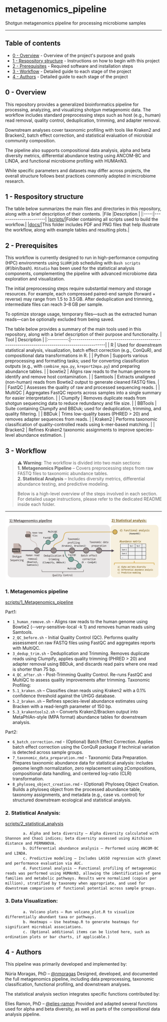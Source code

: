 # metagenomics_pipeline
<p align="left">
Shotgun metagenomics pipeline for processing microbiome samples
</p>

---
                 
## Table of contents                   
                           
- [0 - Overview](#over) - Overview of the project's purpose and goals
- [1 - Respository structure](#rep_stru) - Instructions on how to begin with this project
- [2 - Prerequisites](#prere) - Required software and installation steps 
- [3 - Workflow](#workflow) - Detailed guide to each stage of the project
- [4 - Authors](#authors) - Detailed guide to each stage of the project 

## 0 - Overview <a name = "over"></a>

This repository provides a generalized bioinformatics pipeline for processing,
analyzing, and visualizing shotgun metagenomic data. The workflow includes
standard preprocessing steps such as host (e.g., human) read removal, quality
control, deduplication, trimming, and adapter removal.

Downstream analyses cover taxonomic profiling with tools like Kraken2 and
Bracken2, batch effect correction, and statistical evaluation of microbial
community composition.

The pipeline also supports compositional data analysis, alpha and beta diversity
metrics, differential abundance testing using ANCOM-BC and LINDA, and functional
microbiome profiling with HUMAnN3.

While specific parameters and datasets may differ across projects, the overall
structure follows best practices commonly adopted in microbiome research.


## 1 - Respository structure <a name = "rep_stru"></a>

The table below summarizes the main files and directories in this repository, along with a brief description of their contents.
|File  |Description            |
|:----:|-----------------------|
|[scripts/](scripts/)|Folder containing all scripts used to build the workflow.|
|[docs/](docs/)|This folder includes PDF and PNG files that help illustrate the workflow, along with example tables and resulting plots.|

## 2 - Prerequisites <a name = "prere"></a>
This workflow is currently designed to run in high-performance computing (HPC) environments using `SLURM` job scheduling with `Bash scripts` (#!/bin/bash).
`RStudio` has been used for the statistical analysis components, complementing the pipeline with advanced microbiome data exploration and visualization.

The initial preprocessing steps require substantial memory and storage resources. For example, each compressed paired-end sample (forward + reverse) may range from 1.5 to 3.5 GB.
After deduplication and trimming, intermediate files can reach 3–8 GB per sample.

To optimize storage usage, temporary files—such as the extracted human reads—can be optionally excluded from being saved.

The table below provides a summary of the main tools used in this repository, along with a brief description of their purpose and functionality.
| Tool       | Description                                                                                   |
|:----------:|-----------------------------------------------------------------------------------------------|
| R    | Used for downstream statistical analysis, visualization, batch effect correction (e.g., ConQuR), and compositional data transformations in R. |
| Python     | Supports various preprocessing and formatting tasks; used for converting classification outputs (e.g., with `combine_mpa.py`, `kreport2mpa.py`) and preparing abundance tables. |
| bowtie2    | Aligns raw reads to the human genome to identify and remove host contamination.      |
| Samtools   | Extracts unaligned (non-human) reads from Bowtie2 output to generate cleaned FASTQ files.     |
| FastQC     | Assesses the quality of raw and processed sequencing reads.                                   |
| MultiQC    | Aggregates FastQC reports across samples into a single summary for easier interpretation.     |
| Clumpify   | Removes duplicate reads from shotgun sequencing data to reduce redundancy and file size.      |
| BBTools    | Suite containing Clumpify and BBDuk; used for deduplication, trimming, and quality filtering. |
| BBDuk      | Trims low-quality bases (PHRED > 20) and removes adapter sequences from reads.                |
| Kraken2    | Performs taxonomic classification of quality-controlled reads using k-mer-based matching.     |
| Bracken2   | Refines Kraken2 taxonomic assignments to improve species-level abundance estimation.          |


## 3 - Workflow <a name = "workflow"></a>

> ⚠️ **Warning**: The workflow is divided into two main sections:  
> **1. Metagenomics Pipeline** – Covers preprocessing steps from raw FASTQ files to taxonomic abundance tables.  
> **2. Statistical Analysis** – Includes diversity metrics, differential abundance testing, and predictive modeling.  
>  
> Below is a high-level overview of the steps involved in each section.  
> For detailed usage instructions, please refer to the dedicated README inside each folder.
---

![Workflow Overview](docs/Workflow.png)


### 1. Metagenomics pipeline

[scripts/1_Metagenomics_pipeline](scripts/1_Metagenomics_pipeline)

Part1:

- `1_human_remove.sh` - Aligns raw reads to the human genome using Bowtie2 (--very-sensitive-local -k 1) and removes human reads using Samtools.
- `2_QC_before.sh` - Initial Quality Control (QC). Performs quality assessment on raw FASTQ files using FastQC and aggregates reports with MultiQC.
- `3_dedup_trim.sh` - Deduplication and Trimming. Removes duplicate reads using Clumpify, applies quality trimming (PHRED > 20) and adapter removal using BBDuk, and discards read pairs where one read is shorter than 75 bp.
- `4_QC_after.sh` - Post-Trimming Quality Control. Re-runs FastQC and MultiQC to assess quality improvements after trimming.
Taxonomic Profiling:
- `5.1_kraken.sh` – Classifies clean reads using Kraken2 with a 0.1% confidence threshold against the UHGG database.
- `5.2_braken.sh` – Refines species-level abundance estimates using Bracken with a read-length parameter of 150 bp.
- `5.3_krakentools2.sh` – Converts Kraken2/Bracken output into MetaPhlAn-style (MPA format) abundance tables for downstream analysis.

Part2:

- `6_batch_correction.rmd` - (Optional) Batch Effect Correction. Applies batch effect correction using the ConQuR package if technical variation is detected across sample groups.
- `7_taxonomic_data_preparation.rmd` - Taxonomic Data Preparation. Prepares taxonomic abundance data for statistical analysis: includes genome length normalization, zero replacement using zCompositions, compositional data handling, and centered log-ratio (CLR) transformation.
- `8_phyloseq_object_creation.rmd` - (Optional) Phyloseq Object Creation. Builds a phyloseq object from the processed abundance table, taxonomy assignments, and metadata (e.g., case vs. control) for structured downstream ecological and statistical analysis.
                   

### 2. Statistical Analysis:
[scripts/2_statistical_analysis](scripts/2_statistical_analysis)

            a. Alpha and beta diversity – Alpha diversity calculated with Shannon and Chao1 indices; beta diversity assessed using Aitchison distance and PERMANOVA.
            b. Differential abundance analysis – Performed using ANCOM-BC and LINDA.
            c. Predictive modeling – Includes LASSO regression with glmnet and performance evaluation via AUC.
            d. Functional analysis – Functional profiling of metagenomic reads was performed using HUMAnN3, allowing the identification of gene families and metabolic pathways. Results were normalized (copies per million), stratified by taxonomy when appropriate, and used for downstream comparisons of functional potential across sample groups.

### 3. Data Visualization:
            a. Volcano plots – Run volcano_plot.R to visualize differentially abundant taxa or pathways.
            b. Heatmaps – Use heatmap.R to generate heatmaps for significant microbial associations.
            c. (Optional additional items can be listed here, such as ordination plots or bar charts, if applicable.)

## 4 - Authors <a name = "authors"></a>
This pipeline was primarily developed and implemented by:

Núria Moragas, PhD – [@nmoragas](https://github.com/nmoragas)
Designed, developed, and documented the full metagenomics pipeline, including data preprocessing, taxonomic classification, functional profiling, and downstream analyses.

The statistical analysis section integrates specific functions contributed by:

Elies Ramon, PhD – [@elies-ramon](https://github.com/elies-ramon)
Provided and adapted several functions used for alpha and beta diversity, as well as parts of the compositional data analysis pipeline.
